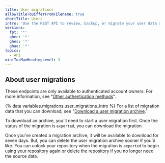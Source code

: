 ```yaml
---
title: User migrations
allowTitleToDifferFromFilename: true
shortTitle: Users
intro: 'Use the REST API to review, backup, or migrate your user data stored on {% data variables.product.product_name %}.com.'
versions:
  fpt: '*'
  ghec: '*'
  ghes: '*'
  ghae: '*'
topics:
  - API
miniTocMaxHeadingLevel: 3
---
```


## About user migrations

These endpoints are only available to authenticated account owners. For more information, see "[Other authentication methods](/rest/overview/other-authentication-methods)".

{% data variables.migrations.user_migrations_intro %} For a list of migration data that you can download, see "[Download a user migration archive](#download-a-user-migration-archive)."

To download an archive, you'll need to start a user migration first. Once the status of the migration is `exported`, you can download the migration.

Once you've created a migration archive, it will be available to download for seven days. But, you can delete the user migration archive sooner if you'd like. You can unlock your repository when the migration is `exported` to begin using your repository again or delete the repository if you no longer need the source data.
